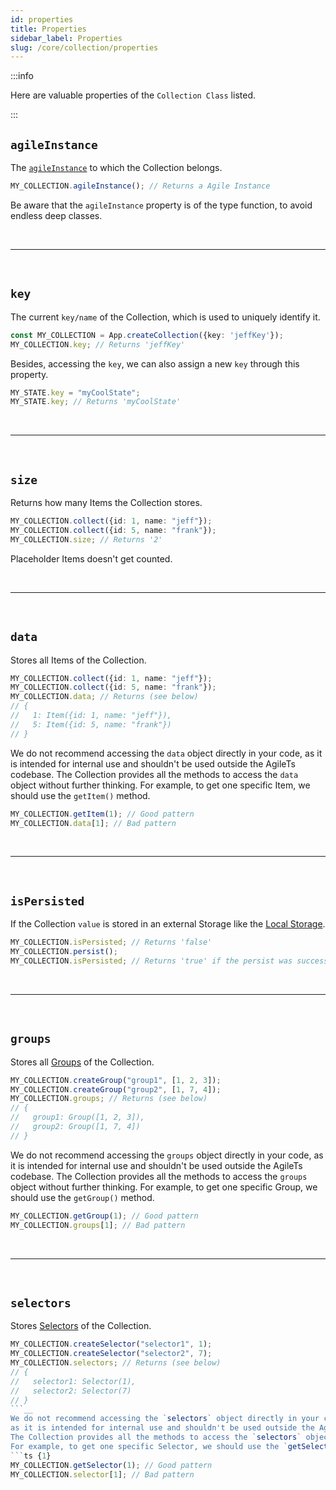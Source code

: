 ```yaml
---
id: properties
title: Properties
sidebar_label: Properties
slug: /core/collection/properties
---
```


:::info

Here are valuable properties of the `Collection Class` listed.

:::

## `agileInstance`

The [`agileInstance`](../agile-instance/Introduction.md) to which the Collection belongs.
```ts
MY_COLLECTION.agileInstance(); // Returns a Agile Instance
```
Be aware that the `agileInstance` property is of the type function,
to avoid endless deep classes.



<br />

---

<br />



## `key`

The current `key/name` of the Collection,
which is used to uniquely identify it.
```ts {2}
const MY_COLLECTION = App.createCollection({key: 'jeffKey'});
MY_COLLECTION.key; // Returns 'jeffKey'
```
Besides, accessing the `key`, we can also assign a new `key` through this property.
```ts {1}
MY_STATE.key = "myCoolState";
MY_STATE.key; // Returns 'myCoolState'
```



<br />

---

<br />



## `size`

Returns how many Items the Collection stores.
```ts {3}
MY_COLLECTION.collect({id: 1, name: "jeff"});
MY_COLLECTION.collect({id: 5, name: "frank"});
MY_COLLECTION.size; // Returns '2'
```
Placeholder Items doesn't get counted.



<br />

---

<br />



## `data`

Stores all Items of the Collection.
```ts {3}
MY_COLLECTION.collect({id: 1, name: "jeff"});
MY_COLLECTION.collect({id: 5, name: "frank"});
MY_COLLECTION.data; // Returns (see below)
// {
//   1: Item({id: 1, name: "jeff"}),
//   5: Item({id: 5, name: "frank"})
// }
```
We do not recommend accessing the `data` object directly in your code,
as it is intended for internal use and shouldn't be used outside the AgileTs codebase.
The Collection provides all the methods to access the `data` object without further thinking.
For example, to get one specific Item, we should use the `getItem()` method.
```ts {1}
MY_COLLECTION.getItem(1); // Good pattern
MY_COLLECTION.data[1]; // Bad pattern
```



<br />

---

<br />



## `isPersisted`

If the Collection `value` is stored in an external Storage like the [Local Storage](https://developer.mozilla.org/de/docs/Web/API/Window/localStorage).
```ts {1,3}
MY_COLLECTION.isPersisted; // Returns 'false'
MY_COLLECTION.persist();
MY_COLLECTION.isPersisted; // Returns 'true' if the persist was successful
```



<br />

---

<br />



## `groups`

Stores all [Groups](./group/Introduction.md) of the Collection.
```ts {3}
MY_COLLECTION.createGroup("group1", [1, 2, 3]);
MY_COLLECTION.createGroup("group2", [1, 7, 4]);
MY_COLLECTION.groups; // Returns (see below)
// {
//   group1: Group([1, 2, 3]),
//   group2: Group([1, 7, 4])
// }
```
We do not recommend accessing the `groups` object directly in your code,
as it is intended for internal use and shouldn't be used outside the AgileTs codebase.
The Collection provides all the methods to access the `groups` object without further thinking.
For example, to get one specific Group, we should use the `getGroup()` method.
```ts {1}
MY_COLLECTION.getGroup(1); // Good pattern
MY_COLLECTION.groups[1]; // Bad pattern
```



<br />

---

<br />



## `selectors`

Stores [Selectors](./selector/Introduction.md) of the Collection.
```ts {3}
MY_COLLECTION.createSelector("selector1", 1);
MY_COLLECTION.createSelector("selector2", 7);
MY_COLLECTION.selectors; // Returns (see below)
// {
//   selector1: Selector(1),
//   selector2: Selector(7)
// }
```__
We do not recommend accessing the `selectors` object directly in your code,
as it is intended for internal use and shouldn't be used outside the AgileTs codebase.
The Collection provides all the methods to access the `selectors` object without further thinking.
For example, to get one specific Selector, we should use the `getSelector()` method.
```ts {1}
MY_COLLECTION.getSelector(1); // Good pattern
MY_COLLECTION.selector[1]; // Bad pattern
```

